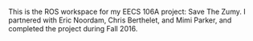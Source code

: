 This is the ROS workspace for my EECS 106A project: Save The Zumy. I partnered with Eric Noordam, Chris Berthelet, and Mimi Parker, and completed the project during Fall 2016.
